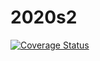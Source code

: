 # 2020s2


[![Coverage Status](https://coveralls.io/repos/github/AxelLopezGarabal/desapp-groupA-backend/badge.svg)](https://coveralls.io/github/AxelLopezGarabal/desapp-groupA-backend)
